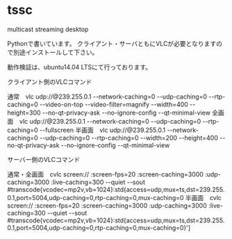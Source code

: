 tssc
====

multicast streaming desktop

Pythonで書いています。
クライアント・サーバともにVLCが必要となりますので別途インストールして下さい。

動作検証は、ubuntu14.04 LTSにて行っております。

クライアント側のVLCコマンド

通常　vlc udp://@239.255.0.1 --network-caching=0 --udp-caching=0 --rtp-caching=0 --video-on-top --video-filter=magnify --width=400 --height=300 --no-qt-privacy-ask --no-ignore-config --qt-minimal-view
全画面　vlc udp://@239.255.0.1 --network-caching=0 --udp-caching=0 --rtp-caching=0 --fullscreen
半画面　vlc udp://@239.255.0.1 --network-caching=0 --udp-caching=0 --rtp-caching=0 --width=200 --height=400 --no-qt-privacy-ask --no-ignore-config --qt-minimal-view

サーバー側のVLCコマンド

通常・全画面　cvlc screen:// :screen-fps=20 :screen-caching=3000 :udp-caching=3000 :live-caching=300 --quiet --sout #transcode{vcodec=mp2v,vb=1024}:std{access=udp,mux=ts,dst=239.255.0.1,port=5004,udp-caching=0,rtp-caching=0,mux-caching=0
半画面　cvlc screen:// :screen-fps=20 :screen-caching=3000 :udp-caching=3000 :live-caching=300 --quiet --sout #transcode{vcodec=mp2v,vb=1024}:std{access=udp,mux=ts,dst=239.255.0.1,port=5004,udp-caching=0,rtp-caching=0,mux-caching=0}']